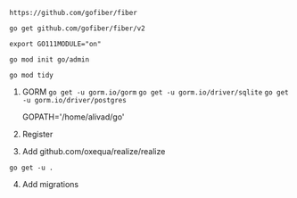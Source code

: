 `https://github.com/gofiber/fiber`

`go get github.com/gofiber/fiber/v2`

`export GO111MODULE="on"`

`go mod init go/admin`

`go mod tidy`

1. GORM
   `go get -u gorm.io/gorm`
   `go get -u gorm.io/driver/sqlite`
   `go get -u gorm.io/driver/postgres`

   GOPATH='/home/alivad/go'

2. Register
3. Add github.com/oxequa/realize/realize

`go get -u .`

4. Add migrations